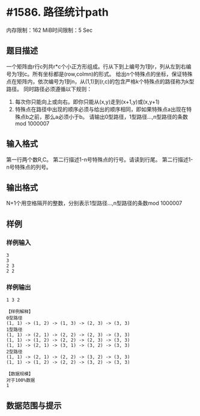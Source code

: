 # #1586. 路径统计path

内存限制：162 MiB时间限制：5 Sec

## 题目描述


	
一个矩阵由r行c列共r*c个小正方形组成。行从下到上编号为1到r，列从左到右编号为1到c。所有坐标都是(row,colmn)的形式。
给出n个特殊点的坐标，保证特殊点在矩阵内，依次编号为1到n，从(1,1)到(r,c)的包含严格k个特殊点的路径称为k型路径。
同时路径必须遵循以下规则：
1.	每次你只能向上或向右。即你只能从(x,y)走到(x+1,y)或(x,y+1)
2.	特殊点在路径中出现的顺序必须与给出的顺序相同，即如果特殊点a出现在特殊点b之前，那么a必须小于b。
请输出0型路径，1型路径…,n型路径的条数mod 1000007

## 输入格式

第一行两个数R,C。
第二行描述1-n号特殊点的行号。请读到行尾。
第二行描述1-n号特殊点的列号。


## 输出格式

N+1个用空格隔开的整数，分别表示1型路径…,n型路径的条数mod 1000007


## 样例

### 样例输入

    
    3
    3
    2 3
    2 2
    
    
    

### 样例输出

    
    1 3 2
    
    【样例解释】
    0型路径
    (1, 1) -> (1, 2) -> (1, 3) -> (2, 3) -> (3, 3)
    1型路径
    (1, 1) -> (2, 1) -> (2, 2) -> (2, 3) -> (3, 3)
    (1, 1) -> (1, 2) -> (2, 2) -> (2, 3) -> (3, 3)
    (1, 1) -> (2, 1) -> (3, 1) -> (3, 2) -> (3, 3)
    2型路径
    (1, 1) -> (2, 1) -> (2, 2) -> (3, 2) -> (3, 3)
    (1, 1) -> (1, 2) -> (2, 2) -> (3, 2) -> (3, 3)
    
    【数据规模】
    对于100%数据
    1
    

## 数据范围与提示
